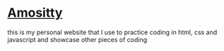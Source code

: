 # [Amositty](Amositty.netlify.app)
this is my personal website that I use to practice coding in html, css and javascript and showcase other pieces of coding

